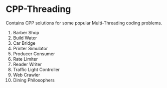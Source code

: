 ﻿# CPP-Threading
Contains CPP solutions for some popular Multi-Threading coding problems.
1. Barber Shop
2. Build Water
3. Car Bridge
4. Printer Simulator
5. Producer Consumer
6. Rate Limiter
7. Reader Writer
8. Traffic Light Controller
9. Web Crawler
10. Dining Philosophers
